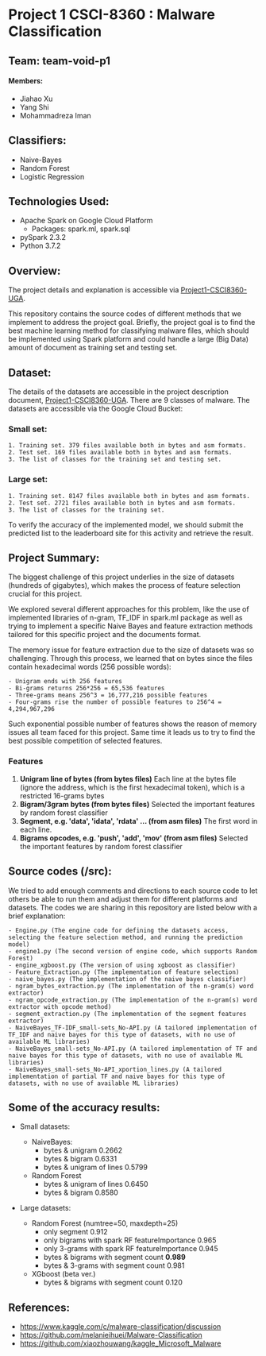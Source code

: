 # Project 1 CSCI-8360 : Malware Classification
## Team: team-void-p1
#### Members: 
* Jiahao Xu
* Yang Shi
* Mohammadreza Iman

## Classifiers: 
* Naive-Bayes
* Random Forest
* Logistic Regression

## Technologies Used:
* Apache Spark on Google Cloud Platform
  * Packages: spark.ml, spark.sql
* pySpark 2.3.2
* Python 3.7.2

## Overview:
The project details and explanation is accessible via [Project1-CSCI8360-UGA](https://github.com/dsp-uga/sp19/blob/master/projects/p1/project1.pdf).

This repository contains the source codes of different methods that we implement to address the project goal. Briefly, the project goal is to find the best machine learning method for classifying malware files, which should be implemented using Spark platform and could handle a large (Big Data) amount of document as training set and testing set.

## Dataset:
The details of the datasets are accessible in the project description document, [Project1-CSCI8360-UGA](https://github.com/dsp-uga/sp19/blob/master/projects/p1/project1.pdf). There are 9 classes of malware. The datasets  are accessible via the Google Cloud Bucket:
### Small set:
    1. Training set. 379 files available both in bytes and asm formats.
    2. Test set. 169 files available both in bytes and asm formats.
    3. The list of classes for the training set and testing set.

### Large set:
    1. Training set. 8147 files available both in bytes and asm formats.
    2. Test set. 2721 files available both in bytes and asm formats.
    3. The list of classes for the training set.
To verify the accuracy of the implemented model, we should submit the predicted list to the leaderboard site for this activity and retrieve  the result.

## Project Summary:
The biggest challenge of this project underlies in the size of datasets (hundreds of gigabytes), which makes the process of feature selection crucial for this project.

We explored several different approaches for this problem, like the use of implemented libraries of n-gram, TF_IDF in spark.ml package as well as trying to implement a specific Naive Bayes and feature extraction methods tailored for this specific project and the documents format.

The memory issue for feature extraction due to the size of datasets was so challenging. Through this process, we learned that on bytes since the files contain hexadecimal words (256 possible words):

    - Unigram ends with 256 features
    - Bi-grams returns 256*256 = 65,536 features
    - Three-grams means 256^3 = 16,777,216 possible features 
    - Four-grams rise the number of possible features to 256^4 = 4,294,967,296

Such exponential possible number of features shows the reason of memory issues all team faced for this project. Same time it leads us to try to find the best possible competition of selected features.

### Features
1. **Unigram line of bytes (from bytes files)**
    Each line at the bytes file (ignore the address, which is the first hexadecimal token), which is a restricted 16-grams bytes
2. **Bigram/3gram bytes (from bytes files)**
    Selected the important features by random forest classifier
3. **Segment, e.g. 'data', 'idata', 'rdata' ... (from asm files)** 
    The first word in each line.
4. **Bigrams opcodes, e.g. 'push', 'add', 'mov' (from asm files)** 
    Selected the important features by random forest classifier


## Source codes (/src):
We tried to add enough comments and directions to each source code to let others be able to run them and adjust them for different platforms and datasets. The codes we are sharing in this repository are listed below with a brief explanation:

    - Engine.py (The engine code for defining the datasets access, selecting the feature selection method, and running the prediction model)
    - engine1.py (The second version of engine code, which supports Random Forest)
    - engine_xgboost.py (The version of using xgboost as classifier)
    - Feature_Extraction.py (The implementation of feature selection)
    - naive_bayes.py (The implementation of the naive bayes classifier)
    - ngram_bytes_extraction.py (The implementation of the n-gram(s) word extractor)
    - ngram_opcode_extraction.py (The implementation of the n-gram(s) word extractor with opcode method)
    - segment_extraction.py (The implementation of the segment features extractor)
    - NaiveBayes_TF-IDF_small-sets_No-API.py (A tailored implementation of TF_IDF and naive bayes for this type of datasets, with no use of available ML libraries)
    - NaiveBayes_small-sets_No-API.py (A tailored implementation of TF and naive bayes for this type of datasets, with no use of available ML libraries)
    - NaiveBayes_small-sets_No-API_xportion_lines.py (A tailored implementation of partial TF and naive bayes for this type of datasets, with no use of available ML libraries)

## Some of the accuracy results:
* Small datasets:
    - NaiveBayes:
        - bytes & unigram           0.2662
        - bytes & bigram            0.6331
        - bytes & unigram of lines  0.5799
    - Random Forest 
        - bytes & unigram of lines  0.6450
        - bytes & bigram            0.8580

* Large datasets:
    - Random Forest (numtree=50, maxdepth=25)
        - only segment                                  0.912
        - only bigrams with spark RF featureImportance  0.965
        - only 3-grams with spark RF featureImportance  0.945
        - bytes & bigrams with segment count            **0.989**
        - bytes & 3-grams with segment count            0.981
    - XGboost (beta ver.)
        - bytes & bigrams with segment count            0.120 

## References:
- https://www.kaggle.com/c/malware-classification/discussion
- https://github.com/melanieihuei/Malware-Classification
- https://github.com/xiaozhouwang/kaggle_Microsoft_Malware